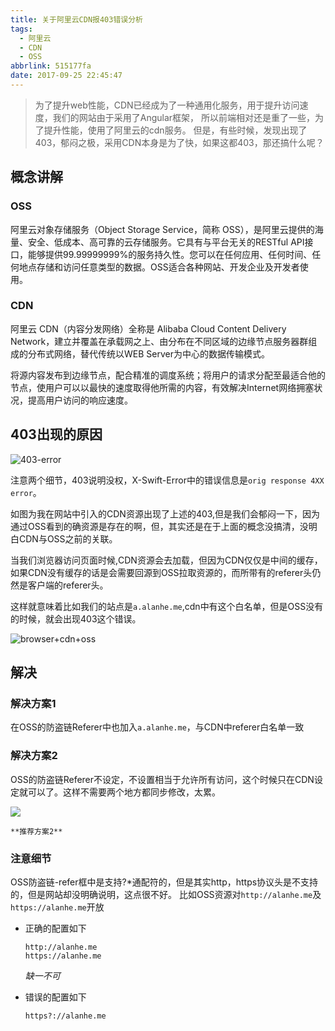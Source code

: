 ```yaml
---
title: 关于阿里云CDN报403错误分析
tags:
  - 阿里云
  - CDN
  - OSS
abbrlink: 515177fa
date: 2017-09-25 22:45:47
---
```

> 为了提升web性能，CDN已经成为了一种通用化服务，用于提升访问速度，我们的网站由于采用了Angular框架，
所以前端相对还是重了一些，为了提升性能，使用了阿里云的cdn服务。
但是，有些时候，发现出现了403，郁闷之极，采用CDN本身是为了快，如果这都403，那还搞什么呢？


## 概念讲解

### OSS

阿里云对象存储服务（Object Storage Service，简称 OSS），是阿里云提供的海量、安全、低成本、高可靠的云存储服务。它具有与平台无关的RESTful API接口，能够提供99.99999999%的服务持久性。您可以在任何应用、任何时间、任何地点存储和访问任意类型的数据。OSS适合各种网站、开发企业及开发者使用。

### CDN

阿里云 CDN（内容分发网络）全称是 Alibaba Cloud Content Delivery Network，建立并覆盖在承载网之上、由分布在不同区域的边缘节点服务器群组成的分布式网络，替代传统以WEB Server为中心的数据传输模式。

将源内容发布到边缘节点，配合精准的调度系统；将用户的请求分配至最适合他的节点，使用户可以以最快的速度取得他所需的内容，有效解决Internet网络拥塞状况，提高用户访问的响应速度。

## 403出现的原因

![403-error](https://static.1991421.cn/blog/2017-09-25-145738.jpg)

注意两个细节，403说明没权，X-Swift-Error中的错误信息是`orig response 4XX error`。

如图为我在网站中引入的CDN资源出现了上述的403,但是我们会郁闷一下，因为通过OSS看到的确资源是存在的啊，但，其实还是在于上面的概念没搞清，没明白CDN与OSS之前的关联。

当我们浏览器访问页面时候,CDN资源会去加载，但因为CDN仅仅是中间的缓存，如果CDN没有缓存的话是会需要回源到OSS拉取资源的，而所带有的referer头仍然是客户端的referer头。

这样就意味着比如我们的站点是`a.alanhe.me`,cdn中有这个白名单，但是OSS没有的时候，就会出现403这个错误。

![browser+cdn+oss](https://static.1991421.cn/blog/2017-09-25-150102.jpg)

## 解决
### 解决方案1

在OSS的防盗链Referer中也加入`a.alanhe.me`，与CDN中referer白名单一致

### 解决方案2
OSS的防盗链Referer不设定，不设置相当于允许所有访问，这个时候只在CDN设定就可以了。这样不需要两个地方都同步修改，太累。

![](https://static.1991421.cn/blog/2018-03-07-143030.png)

`**推荐方案2**`

### 注意细节

OSS防盗链-refer框中是支持?*通配符的，但是其实http，https协议头是不支持的，但是网站却没明确说明，这点很不好。
比如OSS资源对`http://alanhe.me`及`https://alanhe.me`开放

+ 正确的配置如下
    ```
    http://alanhe.me
    https://alanhe.me
    ```
    *缺一不可*

+ 错误的配置如下
    
    ```
    https?://alanhe.me
    ```
